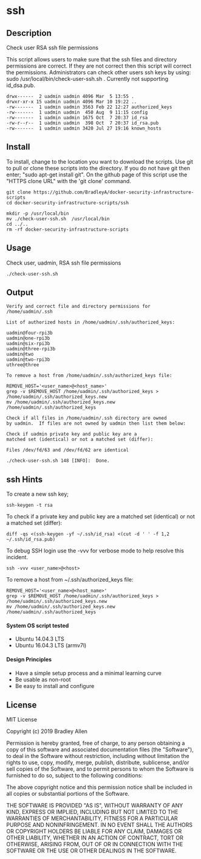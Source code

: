 # ssh

## Description
Check user RSA ssh file permissions

This script allows users to make sure that the ssh files and directory permissions are correct.  If they are not correct then this script will correct the permissions.  Administrators can check other users ssh keys by using: sudo /usr/local/bin/check-user-ssh.sh <SSH-USER>.  Currently not supporting id_dsa.pub.

    drwx------  2 uadmin uadmin 4096 Mar  5 13:55 .
    drwxr-xr-x 15 uadmin uadmin 4096 Mar 10 19:22 ..
    -rw-------  1 uadmin uadmin 3563 Feb 22 12:27 authorized_keys
    -rw-------  1 uadmin uadmin  450 Aug  9 11:15 config
    -rw-------  1 uadmin uadmin 1675 Oct  7 20:37 id_rsa
    -rw-r--r--  1 uadmin uadmin  398 Oct  7 20:37 id_rsa.pub
    -rw-------  1 uadmin uadmin 3420 Jul 27 19:16 known_hosts

## Install
To install, change to the location you want to download the scripts. Use git to pull or clone these scripts into the directory. If you do not have git then enter; "sudo apt-get install git". On the github page of this script use the "HTTPS clone URL" with the 'git clone' command.

    git clone https://github.com/BradleyA/docker-security-infrastructure-scripts
    cd docker-security-infrastructure-scripts/ssh
    
    mkdir -p /usr/local/bin
    mv ./check-user-ssh.sh  /usr/local/bin
    cd ../..
    rm -rf docker-security-infrastructure-scripts

## Usage
Check user, uadmin, RSA ssh file permissions

    ./check-user-ssh.sh
    
## Output
    Verify and correct file and directory permissions for /home/uadmin/.ssh
    
    List of authorized hosts in /home/uadmin/.ssh/authorized_keys:
    
    uadmin@four-rpi3b
    uadmin@one-rpi3b
    uadmin@six-rpi3b
    uadmin@three-rpi3b
    uadmin@two
    uadmin@two-rpi3b
    uthree@three
    
    To remove a host from /home/uadmin/.ssh/authorized_keys file:

	REMOVE_HOST='<user_name>@<host_name>'
	grep -v $REMOVE_HOST /home/uadmin/.ssh/authorized_keys > /home/uadmin/.ssh/authorized_keys.new
	mv /home/uadmin/.ssh/authorized_keys.new /home/uadmin/.ssh/authorized_keys
    
    Check if all files in /home/uadmin/.ssh directory are owned
    by uadmin.  If files are not owned by uadmin then list them below:
    
    Check if uadmin private key and public key are a
    matched set (identical) or not a matched set (differ):
    
    Files /dev/fd/63 and /dev/fd/62 are identical
    
    ./check-user-ssh.sh 148 [INFO]:  Done.

## ssh Hints
To create a new ssh key;

    ssh-keygen -t rsa

To check if a private key and public key are a matched set (identical) or not a matched set (differ):
    
    diff -qs <(ssh-keygen -yf ~/.ssh/id_rsa) <(cut -d ' ' -f 1,2 ~/.ssh/id_rsa.pub)

To debug SSH login use the -vvv for verbose mode to help resolve this incident.

    ssh -vvv <user_name>@<host>
    
To remove a host from ~/.ssh/authorized_keys file:

    REMOVE_HOST='<user_name>@<host_name>'
    grep -v $REMOVE_HOST /home/uadmin/.ssh/authorized_keys > /home/uadmin/.ssh/authorized_keys.new
    mv /home/uadmin/.ssh/authorized_keys.new /home/uadmin/.ssh/authorized_keys

#### System OS script tested
 * Ubuntu 14.04.3 LTS
 * Ubuntu 16.04.3 LTS (armv7l)

#### Design Principles
 * Have a simple setup process and a minimal learning curve
 * Be usable as non-root
 * Be easy to install and configure

## License
MIT License

Copyright (c) 2019  Bradley Allen

Permission is hereby granted, free of charge, to any person obtaining a copy of this software and associated documentation files (the "Software"), to deal in the Software without restriction, including without limitation the rights to use, copy, modify, merge, publish, distribute, sublicense, and/or sell copies of the Software, and to permit persons to whom the Software is furnished to do so, subject to the following conditions:

The above copyright notice and this permission notice shall be included in all copies or substantial portions of the Software.

THE SOFTWARE IS PROVIDED "AS IS", WITHOUT WARRANTY OF ANY KIND, EXPRESS OR IMPLIED, INCLUDING BUT NOT LIMITED TO THE WARRANTIES OF MERCHANTABILITY, FITNESS FOR A PARTICULAR PURPOSE AND NONINFRINGEMENT. IN NO EVENT SHALL THE AUTHORS OR COPYRIGHT HOLDERS BE LIABLE FOR ANY CLAIM, DAMAGES OR OTHER LIABILITY, WHETHER IN AN ACTION OF CONTRACT, TORT OR OTHERWISE, ARISING FROM, OUT OF OR IN CONNECTION WITH THE SOFTWARE OR THE USE OR OTHER DEALINGS IN THE SOFTWARE.

